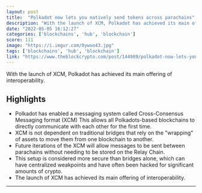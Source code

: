 ```yaml
---
layout: post
title:  "Polkadot now lets you natively send tokens across parachains"
description: "With the launch of XCM, Polkadot has achieved its main offering of interoperability."
date: "2022-05-05 16:12:27"
categories: ['blockchains', 'hub', 'blockchain']
score: 111
image: "https://i.imgur.com/0ywvo43.jpg"
tags: ['blockchains', 'hub', 'blockchain']
link: "https://www.theblockcrypto.com/post/144989/polkadot-now-lets-you-natively-send-tokens-across-parachains?utm123"
---
```


With the launch of XCM, Polkadot has achieved its main offering of interoperability.

## Highlights

- Polkadot has enabled a messaging system called Cross-Consensus Messaging format (XCM) This allows all Polkadots-based blockchains to directly communicate with each other for the first time.
- XCM is not dependent on traditional bridges that rely on the "wrapping" of assets to move them from one blockchain to another.
- Future iterations of the XCM will allow messages to be sent between parachains without needing to be stored on the Relay Chain.
- This setup is considered more secure than bridges alone, which can have centralized weakpoints and have often been hacked for significant amounts of crypto.
- The launch of XCM has achieved its main offering of interoperability.

---
